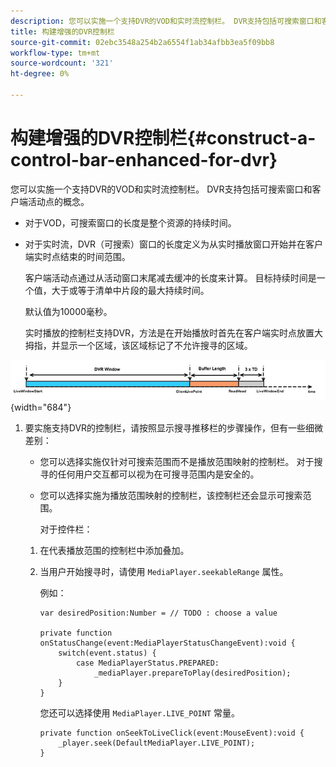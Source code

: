 ```yaml
---
description: 您可以实施一个支持DVR的VOD和实时流控制栏。 DVR支持包括可搜索窗口和客户端活动点的概念。
title: 构建增强的DVR控制栏
source-git-commit: 02ebc3548a254b2a6554f1ab34afbb3ea5f09bb8
workflow-type: tm+mt
source-wordcount: '321'
ht-degree: 0%

---
```


# 构建增强的DVR控制栏{#construct-a-control-bar-enhanced-for-dvr}

您可以实施一个支持DVR的VOD和实时流控制栏。 DVR支持包括可搜索窗口和客户端活动点的概念。

* 对于VOD，可搜索窗口的长度是整个资源的持续时间。
* 对于实时流，DVR（可搜索）窗口的长度定义为从实时播放窗口开始并在客户端实时点结束的时间范围。

  客户端活动点通过从活动窗口末尾减去缓冲的长度来计算。 目标持续时间是一个值，大于或等于清单中片段的最大持续时间。

  默认值为10000毫秒。

  实时播放的控制栏支持DVR，方法是在开始播放时首先在客户端实时点放置大拇指，并显示一个区域，该区域标记了不允许搜寻的区域。

<!--<a id="fig_37A39A28BA714BA5A2C461357ED5BD41"></a>-->

![](assets/dvr-window.PNG){width="684"}

1. 要实施支持DVR的控制栏，请按照显示搜寻推移栏的步骤操作，但有一些细微差别：

   * 您可以选择实施仅针对可搜索范围而不是播放范围映射的控制栏。 对于搜寻的任何用户交互都可以视为在可搜寻范围内是安全的。
   * 您可以选择实施为播放范围映射的控制栏，该控制栏还会显示可搜索范围。

     对于控件栏：

   1. 在代表播放范围的控制栏中添加叠加。
   1. 当用户开始搜寻时，请使用 `MediaPlayer.seekableRange` 属性。

      例如：

      ```
      var desiredPosition:Number = // TODO : choose a value 
      
      private function onStatusChange(event:MediaPlayerStatusChangeEvent):void { 
          switch(event.status) { 
              case MediaPlayerStatus.PREPARED: 
                  _mediaPlayer.prepareToPlay(desiredPosition); 
          } 
      }
      ```

      您还可以选择使用 `MediaPlayer.LIVE_POINT` 常量。

      ```
      private function onSeekToLiveClick(event:MouseEvent):void { 
          _player.seek(DefaultMediaPlayer.LIVE_POINT); 
      }
      ```
